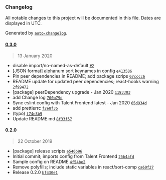 ### Changelog

All notable changes to this project will be documented in this file. Dates are displayed in UTC.

Generated by [`auto-changelog`](https://github.com/CookPete/auto-changelog).

#### [0.3.0](https://github.com/venturehacks/eslint-config-angellist/compare/0.2.0...0.3.0)

> 13 January 2020

- disable import/no-named-as-default [`#2`](https://github.com/venturehacks/eslint-config-angellist/pull/2)
- [JSON format] alphanum sort keynames in config [`e413586`](https://github.com/venturehacks/eslint-config-angellist/commit/e4135863b9554c83d3e50582700a5dece705b745)
- Pin peer dependencies in README; add package scrips [`67cccc6`](https://github.com/venturehacks/eslint-config-angellist/commit/67cccc6b970e12c17e5f7d9b9c8e0e29a8810df3)
- README update for updated peer dependencies; react-hooks warning [`2f99472`](https://github.com/venturehacks/eslint-config-angellist/commit/2f99472ae65f788a70850273c2aa5413a0ea0827)
- [package] peerDependency upgrade - Jan 2020 [`1183303`](https://github.com/venturehacks/eslint-config-angellist/commit/1183303fcda2c5879c723915d39ec073bab4fa3b)
- add Change log [`700b79d`](https://github.com/venturehacks/eslint-config-angellist/commit/700b79d755ff56cba424cf27c65828a6f5c48679)
- Sync eslint config with Talent Frontend latest - Jan 2020 [`65d934d`](https://github.com/venturehacks/eslint-config-angellist/commit/65d934d9b9f195fc4c93f7d645113f7cf662d4ea)
- add prettierrc [`f2e8f35`](https://github.com/venturehacks/eslint-config-angellist/commit/f2e8f35b39215c47035e18ff258ea6d9136683bb)
- (typo) [`f74e3b9`](https://github.com/venturehacks/eslint-config-angellist/commit/f74e3b9292aebbfe8e1cf43d6ca6b48b8d324d4a)
- Update README.md [`8f33f57`](https://github.com/venturehacks/eslint-config-angellist/commit/8f33f5740873a75ee1138557f3b67be3c019cb48)

#### 0.2.0

> 22 October 2019

- [package] release scripts [`e546b96`](https://github.com/venturehacks/eslint-config-angellist/commit/e546b967066c3bdde3c11627f6cd2b1469f47165)
- Initial commit; imports config from Talent Frontend [`25b4afd`](https://github.com/venturehacks/eslint-config-angellist/commit/25b4afdbecfe03bf6355c3d7face608955e8afb3)
- Sample config on README [`4f54be2`](https://github.com/venturehacks/eslint-config-angellist/commit/4f54be28fe8d79aa65b709468f44428bc62857f7)
- Remove polyfills; include static variables in react/sort-comp [`ca60f27`](https://github.com/venturehacks/eslint-config-angellist/commit/ca60f271d6068fc3e494df2ed06b80a8ce014232)
- Release 0.2.0 [`bf430e1`](https://github.com/venturehacks/eslint-config-angellist/commit/bf430e12d15cd16366e400a3a44792f999d4eaae)
